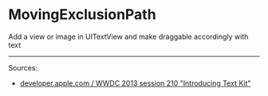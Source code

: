 # MovingExclusionPath
Add a view or image in UITextView and make draggable accordingly with text

---

Sources:
- [developer.apple.com / WWDC 2013 session 210 "Introducing Text Kit"](https://developer.apple.com/videos/play/wwdc2013/210/)
